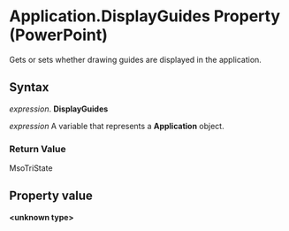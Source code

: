 
# Application.DisplayGuides Property (PowerPoint)

Gets or sets whether drawing guides are displayed in the application. 


## Syntax

 _expression_. **DisplayGuides**

 _expression_ A variable that represents a **Application** object.


### Return Value

MsoTriState


## Property value

 **&lt;unknown type&gt;**


